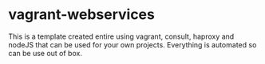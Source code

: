 # vagrant-webservices
This is a template created entire using vagrant, consult, haproxy and nodeJS that can be used for your own projects. Everything is automated so can be use out of box.
